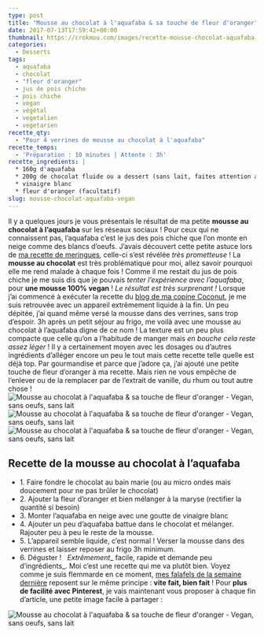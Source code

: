 ```yaml
---
type: post
title: "Mousse au chocolat à l'aquafaba & sa touche de fleur d'oranger"
date: 2017-07-13T17:59:42+00:00
thumbnail: https://crokmou.com/images/recette-mousse-chocolat-aquafaba-sans-oeufs-fleur-oranger-crokmou-blog-cuisine-voyage-belgique-4.jpg
categories:
  - Desserts
tags:
  - aquafaba
  - chocolat
  - "fleur d'oranger"
  - jus de pois chiche
  - pois chiche
  - vegan
  - végétal
  - vegetalien
  - vegetarien
recette_qty:
  - "Pour 4 verrines de mousse au chocolat à l'aquafaba"
recette_temps:
  - 'Préparation : 10 minutes | Attente : 3h'
recette_ingredients: |
  * 160g d'aquafaba
  * 200g de chocolat fluide ou a dessert (sans lait, faites attention aux étiquettes)
  * vinaigre blanc
  * fleur d'oranger (facultatif)
slug: mousse-chocolat-aquafaba-vegan
---
```


Il y a quelques jours je vous présentais le résultat de ma petite **mousse au chocolat à l’aquafaba** sur les réseaux sociaux ! Pour ceux qui ne connaissent pas, l’aquafaba c’est le jus des pois chiche que l’on monte en neige comme des blancs d’oeufs. J’avais découvert cette petite astuce lors de [ma recette de meringues](http://www.crokmou.com/2017/03/meringues-sans-oeufs-vegan-au-jus-de-pois-chiche), celle-ci s’est révélée _très prometteuse_ ! La **mousse au chocolat** est très problématique pour moi, allez savoir pourquoi elle me rend malade à chaque fois ! Comme il me restait du jus de pois chiche je me suis dis que je pouvais _tenter l’expérience avec l’aquafaba_, pour **une mousse 100% vegan** ! _Le résultat est très surprenant !_ Lorsque j’ai commencé à exécuter la recette du [blog de ma copine Coconut](https://www.lecoconutblog.com/2017/02/mousse-chocolat-a-laquafaba/), je me suis retrouvée avec un appareil extrêmement liquide à la fin. Un peu dépitée, j’ai quand même versé la mousse dans des verrines, sans trop d’espoir. 3h après un petit séjour au frigo, me voilà avec une mousse au chocolat à l’aquafaba digne de ce nom ! La texture est un peu plus compacte que celle qu’on a l’habitude de manger mais _en bouche cela reste assez léger_ ! Il y a certainement moyen avec les dosages ou d’autres ingrédients d’alléger encore un peu le tout mais cette recette telle quelle est déjà top. Par gourmandise et parce que j’adore ça, j’ai ajouté une petite touche de fleur d’oranger à ma recette. Mais rien ne vous empêche de l’enlever ou de la remplacer par de l’extrait de vanille, du rhum ou tout autre chose !   ![Mousse au chocolat à l'aquafaba & sa touche de fleur d'oranger - Vegan, sans oeufs, sans lait](https://crokmou.com/images/recette-mousse-chocolat-aquafaba-sans-oeufs-fleur-oranger-crokmou-blog-cuisine-voyage-belgique-1.jpg "Mousse au chocolat à l'aquafaba & sa touche de fleur d'oranger - Vegan, sans oeufs, sans lait") ![Mousse au chocolat à l'aquafaba & sa touche de fleur d'oranger - Vegan, sans oeufs, sans lait](https://crokmou.com/images/recette-mousse-chocolat-aquafaba-sans-oeufs-fleur-oranger-crokmou-blog-cuisine-voyage-belgique-3.jpg "Mousse au chocolat à l'aquafaba & sa touche de fleur d'oranger - Vegan, sans oeufs, sans lait")![Mousse au chocolat à l'aquafaba & sa touche de fleur d'oranger - Vegan, sans oeufs, sans lait](https://crokmou.com/images/recette-mousse-chocolat-aquafaba-sans-oeufs-fleur-oranger-crokmou-blog-cuisine-voyage-belgique.jpg "Mousse au chocolat à l'aquafaba & sa touche de fleur d'oranger - Vegan, sans oeufs, sans lait")

  ## **Recette de la mousse au chocolat à l’aquafaba**

  * 1\. Faire fondre le chocolat au bain marie (ou au micro ondes mais doucement pour ne pas brûler le chocolat)
  * 2\. Ajouter la fleur d’oranger et bien mélanger à la maryse (rectifier la quantité si besoin)
  * 3\. Monter l’aquafaba en neige avec une goutte de vinaigre blanc
  * 4\. Ajouter un peu d’aquafaba battue dans le chocolat et mélanger. Rajouter peu à peu le reste de la mousse.
  * 5\. L’appareil semble liquide, c’est normal ! Verser la mousse dans des verrines et laisser reposer au frigo 3h minimum.
  * 6\. Déguster !   _Extrêmement__ facile, rapide et demande peu d’ingrédients_. Moi c’est une recette qui me va plutôt bien. Voyez comme je suis flemmarde en ce moment, [mes falafels de la semaine dernière](http://www.crokmou.com/2017/07/falafels-vegan-rapides-delicieux) reposent sur le même principe : **vite fait, bien fait** ! Pour **plus de facilité avec Pinterest**, je vais maintenant vous proposer à chaque fin d’article, une petite image facile à partager :

![Mousse au chocolat à l'aquafaba & sa touche de fleur d'oranger - Vegan, sans oeufs, sans lait](https://crokmou.com/images/recette-mousse-chocolat-aquafaba-sans-oeufs-fleur-oranger-crokmou-blog-cuisine-voyage-belgique-pinterest-400x900.jpg "Mousse au chocolat à l'aquafaba & sa touche de fleur d'oranger - Vegan, sans oeufs, sans lait. ")